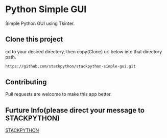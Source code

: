 # Python Simple GUI
Simple Python GUI using Tkinter.

## Clone this project
cd to your desired directory, then copy(Clone) url below into that directory path.

```bash
https://github.com/stackpython/stackpython-simple-gui.git
```
## Contributing
Pull requests are welcome to make this app better.

## Furture Info(please direct your message to STACKPYTHON)
[STACKPYTHON](https://www.facebook.com/Stackpython-110041290379079/?modal=admin_todo_tour)
